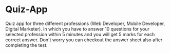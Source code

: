 # Quiz-App
Quiz app for three different professions (Web Developer, Mobile Developer, Digital Marketer). In which you have to answer 10 questions for your selected profession within 5 minutes and you will get 5 marks for each correct answer. Don't worry you can checkout the answer sheet also after completing the test.

